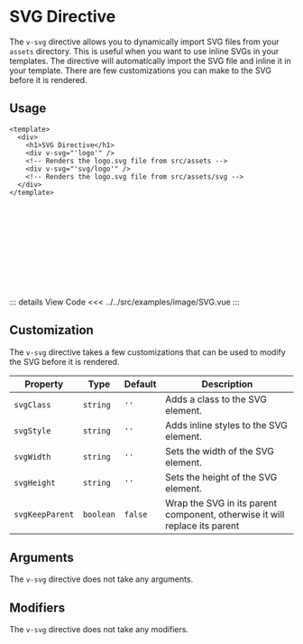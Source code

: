 <script setup> 
import SVG from "../../src/examples/image/SVG.vue"
</script>

# SVG Directive

The `v-svg` directive allows you to dynamically import SVG files from your `assets` directory. This is useful when you want to use inline SVGs in your templates. The directive will automatically import the SVG file and inline it in your template. There are few customizations you can make to the SVG before it is rendered.

## Usage

```vue
<template>
  <div>
    <h1>SVG Directive</h1>
    <div v-svg="'logo'" />
    <!-- Renders the logo.svg file from src/assets -->
    <div v-svg="'svg/logo'" />
    <!-- Renders the logo.svg file from src/assets/svg -->
  </div>
</template>
```
<div
 v-svg="'logo'"
/>


<SVG/>

::: details View Code
<<< ../../src/examples/image/SVG.vue
:::

## Customization

The `v-svg` directive takes a few customizations that can be used to modify the SVG before it is rendered.

| Property        | Type      | Default | Description                            |
| --------------- | --------- | ------- | -------------------------------------- |
| `svgClass`      | `string`  | `''`    | Adds a class to the SVG element.       |
| `svgStyle`      | `string`  | `''`    | Adds inline styles to the SVG element. |
| `svgWidth`      | `string`  | `''`    | Sets the width of the SVG element.     |
| `svgHeight`     | `string`  | `''`    | Sets the height of the SVG element.    |
| `svgKeepParent` | `boolean` | `false` | Wrap the SVG in its parent component, otherwise it will replace its parent   |

## Arguments

The `v-svg` directive does not take any arguments.

## Modifiers

The `v-svg` directive does not take any modifiers.
